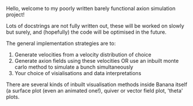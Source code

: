 Hello, welcome to my poorly written barely functional axion simulation project!

Lots of docstrings are not fully written out, these will be worked on slowly but surely, and (hopefully) the code will be optimised in the future.

The general implementation strategies are to:

1. Generate velocities from a velocity distribution of choice
2. Generate axion fields using these velocities OR use an inbuilt monte carlo method to simulate a bunch simultaneously
3. Your choice of visialisations and data interpretations

There are several kinds of inbuilt visualisation methods inside Banana itself (a surface plot (even an animated one!), quiver or vector field plot, 'theta' plots.

